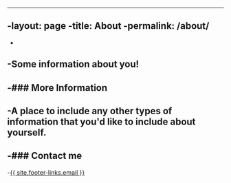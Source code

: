 ----
-layout: page
-title: About
-permalink: /about/
----
-
-Some information about you!
-
-### More Information
-
-A place to include any other types of information that you'd like to include about yourself.
-
-### Contact me
-
-[{{ site.footer-links.email }}](mailto:site.footer-links.email)
